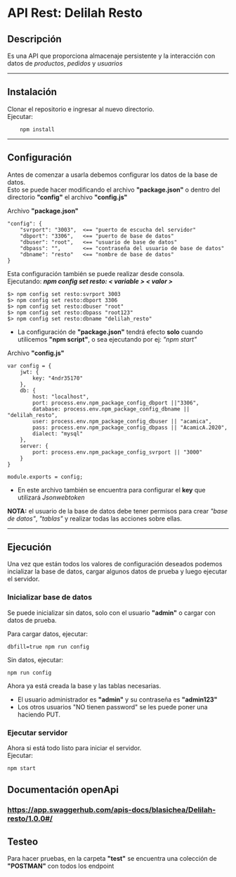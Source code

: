 # API Rest: Delilah Resto

## Descripción
Es una API que proporciona almacenaje persistente y la interacción con datos de *productos*, *pedidos* y *usuarios*  

* * *  

## Instalación
Clonar el repositorio e ingresar al nuevo directorio.  
Ejecutar:  

		npm install

* * *

## Configuración

Antes de comenzar a usarla debemos configurar los datos de la base de datos.  
Esto se puede hacer modificando el archivo **"package.json"** o dentro del directorio **"config"** el archivo **"config.js"**  
  
Archivo **"package.json"**  

	"config": {
		"svrport": "3003",	<== "puerto de escucha del servidor"
		"dbport": "3306",	<== "puerto de base de datos"
		"dbuser": "root",	<== "usuario de base de datos"
		"dbpass": "",		<== "contraseña del usuario de base de datos"
		"dbname": "resto"	<== "nombre de base de datos"
	}

Esta configuración también se puede realizar desde consola.  
Ejecutando: ***npm config set resto: < variable > < valor >***

	$> npm config set resto:svrport 3003
	$> npm config set resto:dbport 3306
	$> npm config set resto:dbuser "root"
	$> npm config set resto:dbpass "root123"
	$> npm config set resto:dbname "delilah_resto"
- La configuración de **"package.json"** tendrá efecto **solo** cuando utilicemos **"npm script"**, o sea ejecutando por ej: *"npm start"*  
  
Archivo **"config.js"**  

	var config = {
		jwt: {
			key: "4ndr35170"
		},
		db: {
			host: "localhost",
			port: process.env.npm_package_config_dbport ||"3306",
			database: process.env.npm_package_config_dbname || "delilah_resto",
			user: process.env.npm_package_config_dbuser || "acamica",
			pass: process.env.npm_package_config_dbpass || "AcamicA.2020",
			dialect: "mysql"
		},
		server: {
			port: process.env.npm_package_config_svrport || "3000"
		}
	}

	module.exports = config;

- En este archivo también se encuentra para configurar el **key** que utilizará *Jsonwebtoken*  

**NOTA:** el usuario de la base de datos debe tener permisos para crear *"base de datos"*, *"tablas"* y realizar todas las acciones sobre ellas.  

* * *

## Ejecución

Una vez que están todos los valores de configuración deseados podemos incializar la base de datos, cargar algunos datos de prueba y luego ejecutar el servidor.  

### Inicializar base de datos
Se puede inicializar sin datos, solo con el usuario **"admin"** o cargar con datos de prueba.  

Para cargar datos, ejecutar:  

	dbfill=true npm run config

Sin datos, ejecutar:  

	npm run config

Ahora ya está creada la base y las tablas necesarias.  

- El usuario administrador es **"admin"** y su contraseña es **"admin123"**  
- Los otros usuarios "NO tienen password" se les puede poner una haciendo PUT.  


### Ejecutar servidor
Ahora si está todo listo para iniciar el servidor.  
Ejecutar:

	npm start

## Documentación openApi

### https://app.swaggerhub.com/apis-docs/blasichea/Delilah-resto/1.0.0#/

## Testeo
Para hacer pruebas, en la carpeta **"test"** se encuentra una colección de **"POSTMAN"** con todos los endpoint